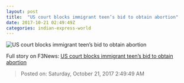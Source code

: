 ```yaml
---
layout: post
title:  "US court blocks immigrant teen’s bid to obtain abortion"
date: 2017-10-21 02:49:49Z
categories: indian-express-world
---
```


![US court blocks immigrant teen’s bid to obtain abortion](http://images.indianexpress.com/2017/10/te-759.jpg?w=759)




Full story on F3News: [US court blocks immigrant teen’s bid to obtain abortion](http://www.f3nws.com/n/unV4MG)

> Posted on: Saturday, October 21, 2017 2:49:49 AM
